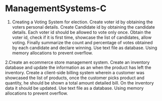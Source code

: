 # ManagementSystems-C

1.	Creating a Voting System for election. Create voter id by obtaining the voters personal details. Create Candidate id by obtaining the candidate details. Each voter id should be allowed to vote only once. Obtain the voter id, check if it is first time, showcase the list of candidates, allow voting. Finally summarize the count and percentage of votes obtained by each candidate and declare winning. Use text file as database. Using memory allocations to prevent overflow.

2.Create an ecommerce store management system. Create an inventory database and update the information as an when the product has left the inventory. Create a client-side billing system wherein a customer was showcased the list of products, once the customer picks product and quantity, he should be shown a total amount detailed bill. On the inventory data it should be updated. Use text file as a database. Using memory allocations to prevent overflow.
